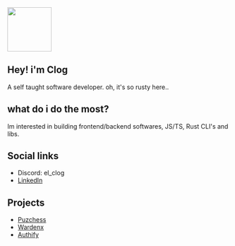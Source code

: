 <div id="header" align="left">
  <img src="https://media.giphy.com/media/bGgsc5mWoryfgKBx1u/giphy.gif/giphy.gif" width="100"/>
</div>

## Hey! i'm Clog
A self taught software developer. oh, it's so rusty here..

## what do i do the most?
Im interested in building frontend/backend softwares, JS/TS, Rust CLI's and libs.

## Social links
- Discord: el_clog
- [LinkedIn](https://www.linkedin.com/in/kaibi-tayeb-273b33291/)

## Projects
- [Puzchess](https://github.com/CLOG9/PuzChess)
- [Wardenx](https://github.com/CLOG9/Wardenx-core)
- [Authify](https://github.com/CLOG9/Auth-sys)
